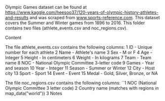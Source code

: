 Olympic Games dataset can be found at https://www.kaggle.com/heesoo37/120-years-of-olympic-history-athletes-and-results and was scraped from www.sports-reference.com. This dataset covers the Summer and Winter games from 1896 to 2016. This folder contains two files (athlete_events.csv and noc_regions.csv). 

Content

The file athlete_events.csv contains the following columns:
	1	ID - Unique number for each athlete
	2	Name - Athlete's name
	3	Sex - M or F
	4	Age - Integer
	5	Height - In centimeters
	6	Weight - In kilograms
	7	Team - Team name
	8	NOC - National Olympic Committee 3-letter code
	9	Games - Year and season
	10	Year - Integer
	11	Season - Summer or Winter
	12	City - Host city
	13	Sport - Sport
	14	Event - Event
	15	Medal - Gold, Silver, Bronze, or NA
  
The file noc_regions.csv contains the following columns:
``1	NOC (National Olympic Committee 3 letter code)
	2	Country name (matches with regions in map_data("world"))
	3	Notes



